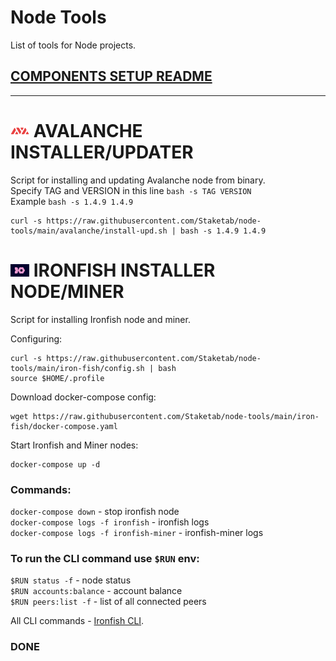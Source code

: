 # Node Tools
List of tools for Node projects.

## [COMPONENTS SETUP README](https://github.com/Staketab/node-tools/blob/main/components/README.md)
----------------

# ![alt_tag](src/avax.png) AVALANCHE INSTALLER/UPDATER  
Script for installing and updating Avalanche node from binary.  
Specify TAG and VERSION in this line `bash -s TAG VERSION`  
Example `bash -s 1.4.9 1.4.9`  
```
curl -s https://raw.githubusercontent.com/Staketab/node-tools/main/avalanche/install-upd.sh | bash -s 1.4.9 1.4.9
```

# ![alt_tag](src/iron.png) IRONFISH INSTALLER NODE/MINER
Script for installing Ironfish node and miner.  

Configuring: 
```
curl -s https://raw.githubusercontent.com/Staketab/node-tools/main/iron-fish/config.sh | bash
source $HOME/.profile
```
Download docker-compose config:
```
wget https://raw.githubusercontent.com/Staketab/node-tools/main/iron-fish/docker-compose.yaml
```
Start Ironfish and Miner nodes:
```
docker-compose up -d
```
### Commands:  
`docker-compose down` - stop ironfish node  
`docker-compose logs -f ironfish` - ironfish logs  
`docker-compose logs -f ironfish-miner` - ironfish-miner logs  

### To run the CLI command use `$RUN` env:  
`$RUN status -f` - node status  
`$RUN accounts:balance` - account balance  
`$RUN peers:list -f` - list of all connected peers  

All CLI commands - [Ironfish CLI](https://ironfish.network/docs/onboarding/iron-fish-cli).

### DONE
